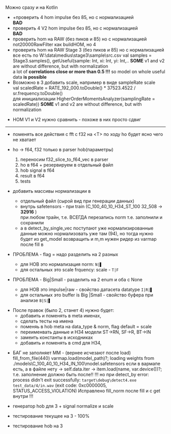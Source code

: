 ﻿
Можно сразу и на Kotlin 
+ +проверить 4 hom impulse без 85, но с нормализацией   
  **BAD**
+ проверить 4 V2 hom impulse без 85, но с нормализацией   
  **BAD**
+ проверить hom на RAW (без пиков и 85) но с нормализацией 
  not20000RawFilter как buildHOM, но 4
+ проверить hom на RAW Stage 3 (без пиков и 85) но с нормализацией
  все есть по W:\data\medius\stage3\sample\src.csv
  val samples = Stage3.samples(), getUseful(sample: Int, xi: Int, yi: Int,..
  **SOME** v1 and v2 are without difference, but with normalization  
  a lot of **correlations close or more than 0.5 !!!**
  so model on whole useful data **is possible**
+ Возможно в 3 добавить scale, например в виде sampleRate scale  
  val scaledRate = RATE_192_000.toDouble() * 37523.4522 / sr.frequency.toDouble()  
  для инициализации HigherOrderMomentsAnalyzer(samplingRate = scaledRate))
  **SOME** v1 and v2 are without difference, but with normalization
- HOM V1 и V2 нужно сравнить - похоже в них просто сдвиг
-----------
+ поменять все действия с fft c f32 на \<T\>
  по ходу ho будет ясно чего не хватает
+ ho -> f64, f32 только в parser hob(параметры)
  1. переносим f32_slice_to_f64_vec в parser
  2. ho в f64  + резервируем в отдельный файл
  3. hob signal в f64
  4. result в f64
  5. tests

+ добавить массивы нормализации в
  + отдельный файл (сырой вид при генерации данных)
  + внутрь safetensors - при train (C_100_40_10_H34_ST_100 32_508 -> **32916** )  
    при любом трайн, т.е. ВСЕГДА перезапись norm
    т.е. заполнили и сохранили
  + а в detect_by_single_vec поступают уже нормализированные данные
    можно нормализовать уже там (94), но тогда нужно будет из get_model возвращить и m,m
    нужен ридер из varmap после fill  в 
 
+ ПРОБЛЕМА - flag = надо разделить на 2 разных
  - для HOB  это нормализация norm: `N|▋`
  - для остальных это scale frquency: scale - `T|F`

+ ПРОБЛЕМА - Big|Small - разделить на 2 enum и оба с None
  - для HOB  это impulse|raw - свойство датасета datatype `I|R|▋`
  - для остальных это buffer is Big |Small - свойство буфера при анализе `B|S|▋`

- После правок (было 2, станет 4) нужно будет:
  + добавить и поменять в meta именах,
  + сделать тесты на имена
  + поменяь в hob meta на data_type & norm, flag default = scale 
  + переименвать данные и H34 модели ST->RN, SF->R, BT->IN
  + замеить константы в исходниках
  - добавить и поменять в cmd для H34,
+ БАГ не заполняет MM - (вернее исчезают после load)
  fill_from_file(440) varmap.load(model_path)?;
  loading weights from ./models\C_100_40_10_H34_IN_100\model.safetensors
  если в вармапе есть, а в файле нету -> self.data.iter -> item.load(name, var.device())?;
  т.е. заполнение должно быть после!!
  !!! но при detect_by error: process didn't exit successfully: `target\debug\detect4.exe test_data/4/in.wav` (exit code: 0xc0000005, STATUS_ACCESS_VIOLATION)
  Исправлено fill_norm после fill и с get внутри !!! 
- генератор hob для 3 + signal normalize и scale
+ тестирование текущее на 3 - 100%
- тестирование hob на 3
 
  
